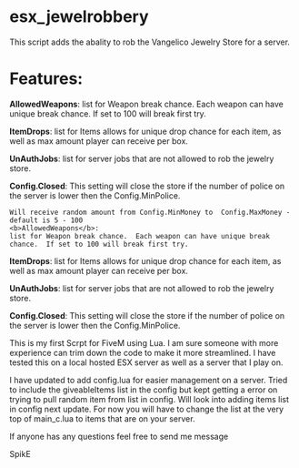 # esx_jewelrobbery

This script adds the abality to rob the Vangelico Jewelry  Store for a server.



# Features:

  <b>AllowedWeapons</b>:
 	list for Weapon break chance.  Each weapon can have unique break chance.  If set to 100 will break first try.
	
  <b>ItemDrops</b>: 
 	list for Items allows for unique drop chance for each item, as well as max amount player can receive per box.
	
  <b>UnAuthJobs</b>:
 	list for server jobs that are not allowed to rob the jewelry store.
	
  <b>Config.Closed</b>:
 	This setting will close the store if the number of police on the server is lower then the Config.MinPolice.
	
	
	
  
 	Will receive random amount from Config.MinMoney to  Config.MaxMoney -  default is 5 - 100
	<b>AllowedWeapons</b>:
 	list for Weapon break chance.  Each weapon can have unique break chance.  If set to 100 will break first try.
	
  <b>ItemDrops</b>: 
 	list for Items allows for unique drop chance for each item, as well as max amount player can receive per box.
	
  <b>UnAuthJobs</b>:
 	list for server jobs that are not allowed to rob the jewelry store.
	
  <b>Config.Closed</b>:
 	This setting will close the store if the number of police on the server is lower then the Config.MinPolice.
  


This is my first Scrpt for FiveM using Lua. I am sure someone with more experience can trim down the code to make it more streamlined.
I have tested this on a local hosted ESX server as well as a server that I play on. 

I have updated to add config.lua for easier management on a server.  Tried to include the giveableItems list in the config but kept getting a error on trying to pull random item from list in config.  Will look into adding items list in config next update.  For now you will have to change the list at the very top of  main_c.lua to items that are on your server.  

If anyone has any questions feel free to send me message

SpikE
